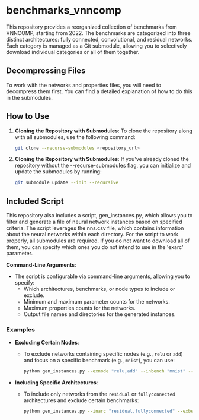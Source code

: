 # benchmarks_vnncomp

This repository provides a reorganized collection of benchmarks from VNNCOMP, starting from 2022. The benchmarks are categorized into three distinct architectures: fully connected, convolutional, and residual networks. Each category is managed as a Git submodule, allowing you to selectively download individual categories or all of them together.

## Decompressing Files

To work with the networks and properties files, you will need to decompress them first. You can find a detailed explanation of how to do this in the submodules.

## How to Use

1. **Cloning the Repository with Submodules**:
   To clone the repository along with all submodules, use the following command:
   ```bash
   git clone --recurse-submodules <repository_url>

2. **Cloning the Repository with Submodules**:
   If you've already cloned the repository without the --recurse-submodules flag, you can initialize and update the submodules by running:
   ```bash
   git submodule update --init --recursive

## Included Script

This repository also includes a script, gen_instances.py, which allows you to filter and generate a file of neural network instances based on specified criteria. The script leverages the nns.csv file, which contains information about the neural networks within each directory. For the script to work properly, all submodules are required. If you do not want to download all of them, you can specify which ones you do not intend to use in the 'exarc' parameter. 

**Command-Line Arguments**:
  - The script is configurable via command-line arguments, allowing you to specify:
    - Which architectures, benchmarks, or node types to include or exclude.
    - Minimum and maximum parameter counts for the networks.
    - Maximum properties counts for the networks.
    - Output file names and directories for the generated instances.

### Examples

- **Excluding Certain Nodes**:
  - To exclude networks containing specific nodes (e.g., `relu` or `add`) and focus on a specific benchmark (e.g., `mnist`), you can use:
    ```bash
    python gen_instances.py --exnode "relu,add" --inbench "mnist" --max_par 100000 --outdir "./" --outname "my_inst.csv"
    ```

- **Including Specific Architectures**:
  - To include only networks from the `residual` or `fullyconnected` architectures and exclude certain benchmarks:
    ```bash
    python gen_instances.py --inarc "residual,fullyconnected" --exbench "cifar10,acasxu_2023"
    ```